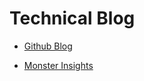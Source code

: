 # Technical Blog

* [Github Blog](https://github.blog/)

* [Monster Insights](https://www.monsterinsights.com/blog/)